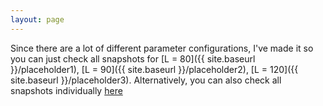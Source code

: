 ```yaml
---
layout: page
---
```



Since there are a lot of different parameter configurations, I've made it so you can just check all snapshots for [L = 80]({{ site.baseurl }}/placeholder1), [L = 90]({{ site.baseurl }}/placeholder2), [L = 120]({{ site.baseurl }}/placeholder3). Alternatively, you can also check all snapshots individually [here](https://github.com/felipehgc/felipehgc.github.io/tree/master/images/snapshots)
